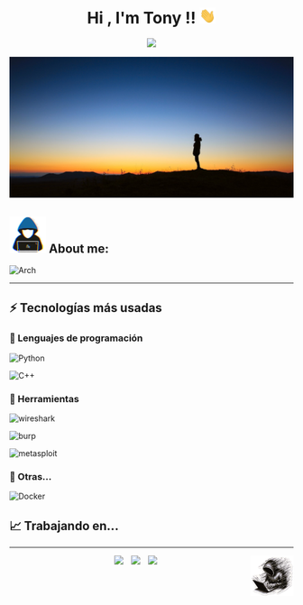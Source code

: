  <h1 align="center">Hi , I'm Tony !!  <img src="https://raw.githubusercontent.com/Tony-Sec/Tony-Sec/refs/heads/main/img/Hi.gif" width="29px"></h1>
 <p align="center">
  <a href="https://github.com/DenverCoder1/readme-typing-svg"><img src="https://readme-typing-svg.herokuapp.com?font=Time+New+Roman&color=%23C8BE25&size=25&center=true&vCenter=true&width=600&height=100&lines=SysAdmin;Computer+Science+Student;Competitive+Programmer;Always+learning+new+things"></a>
</p> 
<a ><img src="https://raw.githubusercontent.com/Tony-Sec/Tony-Sec/refs/heads/main/img/man-horizon-night.jpg"  borderRadius='1rem' boxShadow = '0 5px 18px rgba(0,0,0,0.3)'></a>
<h2>  <img src = "https://raw.githubusercontent.com/Tony-Sec/Tony-Sec/refs/heads/main/img/about_me.gif" width = 65px> About me: </h2>

![Arch](https://img.shields.io/badge/Arch_Linux-1793D1?style=for-the-badge&logo=arch-linux&logoColor=white)



---------
## ⚡ Tecnologías más usadas

### 🚀 Lenguajes de programación 

![Python](https://img.shields.io/badge/Python-FFD43B?style=for-the-badge&logo=python&logoColor=306998)

![C++](https://img.shields.io/badge/C%2B%2B-blue?style=for-the-badge&logo=C%2B%2B&logoColor=white)



### 🧩 Herramientas

![wireshark](https://img.shields.io/badge/Wireshark-1679A7?style=for-the-badge&logo=Wireshark&logoColor=white)

![burp](https://img.shields.io/badge/burpsuite-FF6633?style=for-the-badge&logo=burpsuite&logoColor=white)

![metasploit](https://img.shields.io/badge/metasploit-2596CD?style=for-the-badge&logo=metasploit&logoColor=white)


### 📘 Otras...

![Docker](https://img.shields.io/badge/Docker-2CA5E0?style=for-the-badge&logo=docker&logoColor=white)


## 📈 Trabajando en...


------
<img src="https://raw.githubusercontent.com/Tony-Sec/Tony-Sec/refs/heads/main/img/logo_capucha_sin_fondo.png" width=15% align=right />

<p align="center">
<div align="center"  class="icons-social" style="margin-left: 10px;">
	<a style="margin-left: 10px;"  target="_blank" href="https://www.linkedin.com/in/antonio-castillo-mengibar/">
	<img src="https://img.icons8.com/doodle/40/000000/linkedin--v2.png"></a>
	<a style="margin-left: 10px;"  target="_blank" href="mailto:am.castillo.men@gmail.com/">
	<img src="https://img.shields.io/badge/Gmail-D14836?style=for-the-badge&logo=gmail&logoColor=white"></a>
	<a style="margin-left: 10px;" target="_blank" href="https://github.com/Tony-Sec">
	<img src="https://img.icons8.com/doodle/40/000000/github--v1.png"></a>
	<!--
	<a href="https://www.hackerrank.com/profile/kartik_kapgate" target="_blank"><img width="100px" src="https://user-images.githubusercontent.com/1194257/65596422-1cef2080-df97-11e9-9abb-a225204d1805.png" alt="HackerRank" /></a>
		
	<a style="margin-left: 10px;" target="_blank" href="https://stackoverflow.com/users/12053852/saurabh-chavan?tab=profile">
	<img src="https://img.icons8.com/external-tal-revivo-color-tal-revivo/40/000000/external-stack-overflow-is-a-question-and-answer-site-for-professional-logo-color-tal-revivo.png"></a>
		
    <a style="margin-left: 10px;" target="_blank" href="https://instagram.com/100rabhch">
	<img src="https://img.icons8.com/doodle/40/000000/instagram-new--v2.png"></a>
			
	<a style="margin-left: 10px;" target="_blank" href="https://twitter.com/100rabhcsmc">
	<img src="https://img.icons8.com/doodle/1x/twitter-squared--v2.png" ></a>
	
	<a style="margin-left: 10px;" target="_blank" href="https://www.youtube.com/channel/UC-ZdNkKNHC6KguDqNFKO2Nw?view_as=subscriber">
	<img src="https://img.icons8.com/doodle/1x/youtube--v2.png" ></a>
	-->
</div>






<!--
## 🛠️ My Skills
### <picture> <img src = "https://github.com/7oSkaaa/7oSkaaa/blob/main/Images/Programming_Languages.gif?raw=true" width = 50px>  </picture>Programming languages:

<p align="center"> 
  &emsp; 
  <a href="https://www.cprogramming.com/" target="_blank"> 
    <img alt="C" src="https://img.shields.io/badge/C%20-%232370ED.svg?style=plastic&logo=c&logoColor=white">
  </a> 
  &emsp;
  <a href="https://www.w3schools.com/cpp/" target="_blank"> 
    <img alt="C++" src="https://img.shields.io/badge/C++%20-%2300599C.svg?style=plastic&logo=c%2B%2B&logoColor=white">
  </a> 
  &emsp;
  <a href="https://www.python.org" target="_blank">
    <img alt="Python" src="https://img.shields.io/badge/Python%20-%2314354C.svg?style=plastic&logo=python&logoColor=white">
  </a>
  
  <a href="https://developer.mozilla.org/en-US/docs/Web/JavaScript" target="_blank"> 
     <img alt="JavaScript" src="https://img.shields.io/badge/JavaScript%20-%23F7DF1E.svg?style=plastic&logo=javascript&logoColor=black">
   </a>
  &emsp;
  <a href="https://www.java.com" target="_blank"> 
    <img alt="Java" src="https://img.shields.io/badge/Java-%23007396.svg?style=plastic&logo=java&logoColor=white">
  </a>
  &emsp;
</p>
### <picture> <img src = "https://github.com/7oSkaaa/7oSkaaa/blob/main/Images/Front_End.gif?raw=true" width = 50px>  </picture> Frontend Development
<p align="center"> 
  &emsp; 
  <a href="https://www.w3.org/html/" target="_blank"> 
   <img alt="HTML" src="https://img.shields.io/badge/HTML5%20-%23E34F26.svg?style=plastic&logo=html5&logoColor=white">
  </a>   
  &emsp;
  <a href="https://www.w3schools.com/css/" target="_blank">
    <img alt="CSS" src="https://img.shields.io/badge/CSS%20-%231572B6.svg?style=plastic&logo=css3&logoColor=white">
  </a> 
  &emsp;
  <a href="https://www.python.org" target="_blank">
    <img alt="Python" src="https://img.shields.io/badge/react-%2361DAFB.svg?style=plastic&logo=React&logoColor=black">
  </a>
  &emsp;
  <a href="https://developer.mozilla.org/en-US/docs/Web/JavaScript" target="_blank"> 
     <img alt="JavaScript" src="https://img.shields.io/badge/JavaScript%20-%23F7DF1E.svg?style=plastic&logo=javascript&logoColor=black">
   </a>
</p>
### <picture> <img src = "https://github.com/7oSkaaa/7oSkaaa/blob/main/Images/Software_Tools.gif?raw=true" width = 50px>  </picture> Software & Tools
 
<p align="center">
  &emsp;
    <a href="#"><img alt="Git" src="https://img.shields.io/badge/Git%20-%23F05033.svg?style=plastic&logo=git&logoColor=white"></a>
  &emsp;
    <a href="#"><img alt="GitHub" src="https://img.shields.io/badge/github-%23181717.svg?style=plastic&logo=github&logoColor=white"></a>
  &emsp;
    <a href="#"><img alt="Google Sheets" src="https://img.shields.io/badge/Google%20Sheets%20-%2334A853.svg?style=plastic&logo=google%20sheets&logoColor=white"></a>
  &emsp;
    <a href="#"><img alt="Mark Down" src="https://img.shields.io/badge/Markdown-000000?style=plastic&logo=markdown&logoColor=white"></a>
  &emsp;
    <a href="#"><img alt="Stack Overflow" src="https://img.shields.io/badge/-Stack%20Overflow-FE7A16?style=plastic&logo=stack-overflow&logoColor=white"></a>
  &emsp;
    <a href="#"><img alt="Geekf For Geeks" src="https://img.shields.io/badge/geeksforgeeks-%230F9D58.svg?style=plastic&logo=geeksforgeeks&logoColor=white"></a>
  &emsp;
    <a href="#"><img alt="JSON" img src="https://img.shields.io/badge/json-%23000000.svg?style=plastic&logo=json&logoColor=white"></a>
  &emsp;
    <a href="#"><img alt="OpenGL" src="https://img.shields.io/badge/opengl-%235586A4.svg?style=plastic&logo=opengl&logoColor=white"></a>
  &emsp;
    <a href="#"><img alt="Selenium" src="https://img.shields.io/badge/selenium-%2343B02A.svg?&style=plastic&logo=selenium&logoColor=white"></a>
    &emsp;
    <a href="#"><img src="https://img.shields.io/badge/latex-%23008080.svg?&style=plastic&logo=latex&logoColor=white" /></a>
    &emsp;
    <a href="#"><img src="https://img.shields.io/badge/django-%23092E20.svg?&style=plastic&logo=django&logoColor=white" /></a>
    &emsp;
    <a href="#"><img src="https://img.shields.io/badge/mysql-%234479A1.svg?&style=plastic&logo=mysql&logoColor=white"/></a>
</p>

 ### <picture> <img src = "https://github.com/7oSkaaa/7oSkaaa/blob/main/Images/IDEs.gif?raw=true" width = 50px>  </picture> IDEs
 
<p align="center">
  &emsp;
    <a href="#"><img alt="Visual Studio Code" src="https://img.shields.io/badge/Visual%20Studio%20Code-0078d7.svg?style=plastic&logo=visual-studio-code&logoColor=white"></a>
  &emsp;
    <a href="#"><img alt="JetBrain" src="https://img.shields.io/badge/jetbrains-%23000000.svg?style=plastic&logo=jetbrains&logoColor=white" /></a>
  &emsp;
    <a href="#"><img alt="Atom" src="https://img.shields.io/badge/atom-%2366595C.svg?&style=plastic&logo=atom&logoColor=white" /></a>
  &emsp;
    <a href="#"><img alt="Eclipse" src="https://img.shields.io/badge/eclipse%20ide-%232C2255.svg?&style=plastic&logo=eclipse%20ide&logoColor=white" /></a>
</p>

 ### <picture> <img src = "https://github.com/7oSkaaa/7oSkaaa/blob/main/Images/CP_PS.gif?raw=true" width = 50px>  </picture> Competitive Programming & Problem Solving
 
<p align="center">
  &emsp;
    <a href="#"><img alt = "Codeforces" src="https://img.shields.io/badge/codeforces%20-%231F8ACB.svg?style=plastic&logo=codeforces&logoColor=white" /></a>	
  &emsp;
    <a href="#"><img alt = "Leetcode" src="https://img.shields.io/badge/leetcode%20-%23FFA116.svg?style=plastic&logo=leetcode&logoColor=black" /></a>
  &emsp;
    <a href="#"><img alt = "Huckerrank" src="https://img.shields.io/badge/hackerrank-%232EC866.svg?style=plastic&logo=hackerrank&logoColor=white" /></a>
  &emsp;
    <a href="#"><img alt = "CodeChef" src="https://img.shields.io/badge/codechef-%235B4638.svg?style=plastic&logo=codechef&logoColor=white" /></a>
  &emsp;
    <a href="#"><img alt = "Google" src="https://img.shields.io/badge/google-%234285F4.svg?style=plastic&logo=google&logoColor=white" /></a>
  &emsp;
    <a href="#"><img alt = "Codin Game" src="https://img.shields.io/badge/codingame-%23F2BB13.svg?&style=plastic&logo=codingame&logoColor=black" /></a>
</p>

 ### <picture> <img src = "https://github.com/7oSkaaa/7oSkaaa/blob/main/Images/OS.gif?raw=true" width = 50px>  </picture> Operating Systems
 
<p align="center">
  &emsp;
    <a href="#"><img src="https://img.shields.io/badge/Linux-FCC624?style=plastic&logo=linux&logoColor=black"></a>
  &emsp;
    <a href="#"><img src="https://img.shields.io/badge/Ubuntu-E95420?style=plastic&logo=ubuntu&logoColor=white"></a>
  &emsp;
    <a href="#"><img src="https://img.shields.io/badge/Windows-0078D6?style=plastic&logo=windows&logoColor=white"></a>
  &emsp;
    <a href="#"><img src="https://img.shields.io/badge/pop!_os-%2348B9C7.svg?style=plastic&&logo=pop!_os&logoColor=white" /></a>
  &emsp;
    <a href="#"><img src="https://img.shields.io/badge/manjaro-%2335BF5C.svg?&style=plastic&logo=manjaro&logoColor=white" /></a>
</p>
✨
## Contacto
[![linkedin](https://img.shields.io/badge/LinkedIn-0077B5?style=for-the-badge&logo=linkedin&logoColor=white)![linkedin](https://img.shields.io/badge/LinkedIn-0077B5?style=for-the-badge&logo=linkedin&logoColor=white)](https://www.linkedin.com/in/antonio-castillo-mengibar/)
[![hackerone](https://img.shields.io/badge/-HackerOne-%23494649?style=for-the-badge&logo=hackerone&logoColor=white)]()
[![htb](https://img.shields.io/badge/HackTheBox-111927?style=for-the-badge&logo=Hack%20The%20Box&logoColor=9FEF00)]()
[![bugcrowd](https://img.shields.io/badge/-Bugcrowd-%23F26822?style=for-the-badge&logo=bugcrowd&logoColor=white)]()
[![obb](https://img.shields.io/badge/-Open%20Bug%20Bounty-%23F67909?style=for-the-badge&logo=openbugbounty&logoColor=white)]()
[![thm](https://img.shields.io/badge/-TryHackMe-%23212C42?style=for-the-badge&logo=tryhackme&logoColor=white)]()

<h3 align="center" > <img src="https://media.giphy.com/media/iY8CRBdQXODJSCERIr/giphy.gif" width="30" height="30" style="margin-right: 10px;">Connect with me 🤝 </h3>

✨ - 🔭 - 🌱 - 👯- 🤔 - 💬 - 📫 - 😄 - ⚡ 
Logos:
![JavaScript](https://img.shields.io/badge/JavaScript-323330?style=for-the-badge&logo=javascript&logoColor=F7DF1E)
![HTML5](https://img.shields.io/badge/HTML5-E34F26?style=for-the-badge&logo=html5&logoColor=white)
![CSS3](https://img.shields.io/badge/CSS3-1572B6?style=for-the-badge&logo=css3&logoColor=white)
![CSharp](https://img.shields.io/badge/C%23-239120?style=for-the-badge&logo=c-sharp&logoColor=white)
![Vue](https://img.shields.io/badge/Vue.js-35495E?style=for-the-badge&logo=vuedotjs&logoColor=4FC08D)
![Angular](https://img.shields.io/badge/Angular-DD0031?style=for-the-badge&logo=angular&logoColor=white)
![Jest](https://img.shields.io/badge/Jest-C21325?style=for-the-badge&logo=jest&logoColor=white)
![Bootstrap](https://img.shields.io/badge/Bootstrap-563D7C?style=for-the-badge&logo=bootstrap&logoColor=white)
![jquey](https://img.shields.io/badge/jQuery-0769AD?style=for-the-badge&logo=jquery&logoColor=white)
![OpenCV](https://img.shields.io/badge/OpenCV-27338e?style=for-the-badge&logo=OpenCV&logoColor=white)
![OpenGL](https://img.shields.io/badge/OpenGL-FFFFFF?style=for-the-badge&logo=opengl)
![NET](https://img.shields.io/badge/.NET-512BD4?style=for-the-badge&logo=dotnet&logoColor=white)

--> 
